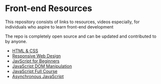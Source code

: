 # Front-end Resources

This repository consists of links to resources, videos especially, for individuals who aspire to learn front-end development

The repo is completely open source and can be updated and contributed to by anyone.


- [HTML & CSS](https://www.youtube.com/watch?v=mU6anWqZJcc)
- [Responsive Web Design](https://www.youtube.com/watch?v=srvUrASNj0s&t=8219s)
- [JavScript for Beginners](https://www.youtube.com/watch?v=PkZNo7MFNFg)
- [JavaScript DOM Manipulation](https://www.youtube.com/watch?v=5fb2aPlgoys&t=2s)
- [JavaScript Full Course](https://www.youtube.com/watch?v=jS4aFq5-91M&t=15374s)
- [Asynchronous JavaScript](https://scrimba.com/learn/javascript/module-intro-async-javascript-cNqzpGhL)

